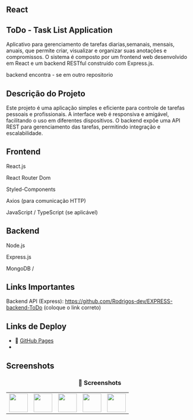 ## React 

## ToDo - Task List Application

Aplicativo para gerenciamento de tarefas diarias,semanais, mensais, anuais, que permite criar, visualizar e organizar suas anotações e compromissos. 
O sistema é composto por um frontend web desenvolvido em React e um backend RESTful construído com Express.js.

backend encontra - se em outro repositorio 

## Descrição do Projeto
Este projeto é uma aplicação simples e eficiente para controle de tarefas pessoais e profissionais. 
A interface web é responsiva e amigável, facilitando o uso em diferentes dispositivos. 
O backend expõe uma API REST para gerenciamento das tarefas, permitindo integração e escalabilidade.

## Frontend

React.js

React Router Dom

Styled-Components

Axios (para comunicação HTTP)

JavaScript / TypeScript (se aplicável)


## Backend

Node.js

Express.js

MongoDB /

## Links Importantes

Backend API (Express):
https://github.com/Rodrigos-dev/EXPRESS-backend-ToDo (coloque o link correto)

## Links de Deploy

- 🔗 [GitHub Pages](https://rodrigos-dev.github.io/react_Js-front-ToDo/)
- 

## Screenshots

<h3 align="center">📸 Screenshots</h3>

<table>
  <tr>    
    <td><img src="https://github.com/user-attachments/assets/cc968226-55f2-4e94-85b3-fefecd732e84" width="50"/></td>
    <td><img src="https://github.com/user-attachments/assets/73d1e861-cd2c-4a4a-9515-1020a3c708d9" width="50"/></td>
    <td><img src="https://github.com/user-attachments/assets/2b93b31e-3b16-43f6-b036-7562c151cf1c" width="50"/></td>
    <td><img src="https://github.com/user-attachments/assets/c2f7bb73-f793-4743-9197-d18b02790e0e" width="50"/></td>
    <td><img src="https://github.com/user-attachments/assets/c89090ac-18a3-42de-8d84-fda3894dda0b" width="50"/></td>
  </tr>
  
</table>
